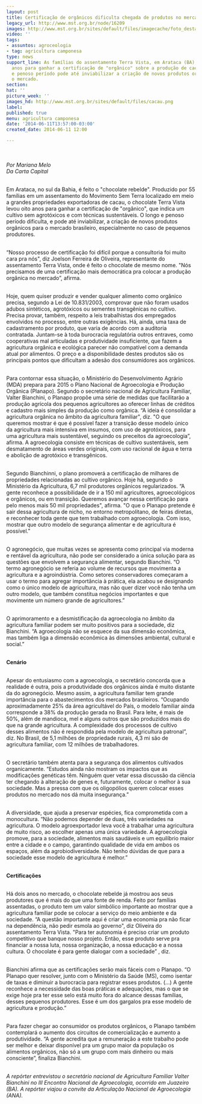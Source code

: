 ```yaml
---
layout: post
title: Certificação de orgânicos dificulta chegada de produtos no mercado
legacy_url: http://www.mst.org.br/node/16209
images: http://www.mst.org.br/sites/default/files/imagecache/foto_destaque/cacau.png
video: ''
tags:
- assuntos: agroceologia
- tag: agricultura camponesa
type: news
support_line: As famílias do assentamento Terra Vista, em Arataca (BA), levaram oito
  anos para ganhar a certificação de "orgânico" sobre a produção de cacau. O longo
  e penoso período pode até inviabilizar a criação de novos produtos orgânicos para
  o mercado.
section: 
hat: ''
picture_week: ''
images_hd: http://www.mst.org.br/sites/default/files/cacau.png
label: 
published: true
menu: agricultura camponesa
date: '2014-06-11T13:57:00-03:00'
created_date: 2014-06-11 12:00

---
```

<p><img style="margin: 10px;" src="http://www.mst.org.br/sites/default/files/cacau.png" alt=""></p><p><em>Por Mariana Melo<br>Da Carta Capital</em></p><p><br>Em Arataca, no sul da Bahia, é feito o "chocolate rebelde". Produzido por 55 famílias em um assentamento do Movimento Sem Terra localizado em meio a grandes propriedades exportadoras de cacau, o chocolate Terra Vista levou oito anos para ganhar a certificação de "orgânico", que indica um cultivo sem agrotóxicos e com técnicas sustentáveis. O longo e penoso período dificulta, e pode até inviabilizar, a criação de novos produtos orgânicos para o mercado brasileiro, especialmente no caso de pequenos produtores.</p><p><br>“Nosso processo de certificação foi difícil porque a consultoria foi muito cara pra nós", diz Joelson Ferreira de Oliveira, representante do assentamento Terra Vista, onde é feito o chocolate de mesmo nome. "Nós precisamos de uma certificação mais democrática pra colocar a produção orgânica no mercado”, afirma.</p><p><br>Hoje, quem quiser produzir e vender qualquer alimento como orgânico precisa, segundo a Lei de 10.831/2003, comprovar que não foram usados adubos sintéticos, agrotóxicos ou sementes transgênicas no cultivo. Precisa provar, também, respeito a leis trabalhistas dos empregados envolvidos no processo, entre outras exigências. Há, ainda, uma taxa de cadastramento por produto, que varia de acordo com a auditoria contratada. Juntam-se à toda burocracia regulatória outros entraves, como cooperativas mal articuladas e produtividade insuficiente, que fazem a agricultura orgânica e ecológica parecer não compatível com a demanda atual por alimentos. O preço e a disponibilidade destes produtos são os principais pontos que dificultam a adesão dos consumidores aos orgânicos.</p><p><br>Para contornar essa situação, o Ministério do Desenvolvimento Agrário (MDA) prepara para 2015 o Plano Nacional de Agroecologia e Produção Orgânica (Planapo). Segundo o secretário nacional de Agricultura Familiar, Valter Bianchini, o Planapo propõe uma série de medidas que facilitarão a produção agrícola dos pequenos agricultores ao oferecer linhas de créditos e cadastro mais simples da produção como orgânica. “A ideia é consolidar a agricultura orgânica no âmbito da agricultura familiar", diz. "O que queremos mostrar é que é possível fazer a transição desse modelo único da agricultura mais intensiva em insumos, com uso de agrotóxicos, para uma agricultura mais sustentável, seguindo os preceitos da agroecologia”, afirma. A agroecologia consiste em técnicas de cultivo sustentáveis, sem desmatamento de áreas verdes originais, com uso racional de água e terra e abolição de agrotóxico e transgênicos.</p><p><br>Segundo Bianchinni, o plano promoverá a certificação de milhares de propriedades relacionadas ao cultivo orgânico. Hoje há, segundo o Ministério da Agricultura, 6,7 mil produtores orgânicos regularizados. “A gente reconhece a possibilidade de ir a 150 mil agricultores, agroecológicos e orgânicos, ou em transição. Queremos avançar nessa certificação para pelo menos mais 50 mil propriedades", afirma. "O que o Planapo pretende é sair dessa agricultura de nicho, no entorno metropolitano, de feiras diretas, e reconhecer toda gente que tem trabalhado com agroecologia. Com isso, mostrar que outro modelo de segurança alimentar e de agricultura é possível.”</p><p><br>O agronegócio, que muitas vezes se apresenta como principal via moderna e rentável da agricultura, não pode ser considerado a única solução para as questões que envolvem a segurança alimentar, segundo Bianchini. “O termo agronegócio se referia ao volume de recursos que movimenta a agricultura e a agroindústria. Como setores conservadores começaram a usar o termo para agregar importância à prática, ela acabou se designando como o único modelo de agricultura, mas não quer dizer você não tenha um outro modelo, que também constitua negócios importantes e que movimente um número grande de agricultores.”</p><p><br>O aprimoramento e a desmistificação da agroecologia no âmbito da agricultura familiar podem ser muito positivos para a sociedade, diz Bianchini. “A agroecologia não se esquece da sua dimensão econômica, mas também liga a dimensão econômica às dimensões ambiental, cultural e social.”</p><p><br><strong>Cenário</strong></p><p><br>Apesar do entusiasmo com a agroecologia, o secretário concorda que a realidade é outra, pois a produtividade dos orgânicos ainda é muito distante da do agronegócio. Mesmo assim, a agricultura familiar tem grande importância para o abastecimentos dos mercados brasileiros. “Ocupando aproximadamente 25% da área agricultável do País, o modelo familiar ainda corresponde a 38% da produção gerada no Brasil. Para leite, é mais de 50%, além de mandioca, mel e alguns outros que são produzidos mais do que na grande agricultura. A complexidade dos processos de cultivo desses alimentos não é respondida pela modelo de agricultura patronal”, diz. No Brasil, de 5,1 milhões de propriedade rurais, 4,3 mi são de agricultura familiar, com 12 milhões de trabalhadores.</p><p><br>O secretário também atenta para a segurança dos alimentos cultivados organicamente. “Estudos ainda não mostram os impactos que as modificações genéticas têm. Ninguém quer vetar essa discussão da ciência ter chegando à alteração de genes e, futuramente, colocar o melhor à sua sociedade. Mas a pressa com que os oligopólios querem colocar esses produtos no mercado nos dá muita insegurança.”</p><p><br>A diversidade, que ajuda a preservar espécies, fica comprometida com a monocultura. “Não podemos depender de duas, três variedades na agricultura. O modelo agroexportador leva você a trabalhar uma agricultura de muito risco, ao escolher apenas uma única variedade. A agroecologia promove, para a sociedade, alimentos mais saudáveis e um equilíbrio maior entre a cidade e o campo, garantindo qualidade de vida em ambos os espaços, além da agrobiodiversidade. Não tenho dúvidas de que para a sociedade esse modelo de agricultura é melhor.”</p><p><strong><br>Certificações</strong></p><p><br>Há dois anos no mercado, o chocolate rebelde já mostrou aos seus produtores que é mais do que uma fonte de renda. Feito por famílias assentadas, o produto tem um valor simbólico importante ao mostrar que a agricultura familiar pode se colocar a serviço do meio ambiente e da sociedade. “A questão importante aqui é criar uma economia pra não ficar na dependência, não pedir esmola ao governo", diz Oliveira do assentamento Terra Vista. "Para ter autonomia é preciso criar um produto competitivo que banque nosso projeto. Então, esse produto serve pra financiar a nossa luta, nossa organização, a nossa educação e a nossa cultura. O chocolate é para gente dialogar com a sociedade” , diz.</p><p><br>Bianchini afirma que as certificações serão mais fáceis com o Planapo. “O Planapo quer resolver, junto com o Ministério da Saúde (MS), como isentar de taxas e diminuir a burocracia para registrar esses produtos. (...) A gente reconhece a necessidade das boas práticas e adequações, mas o que se exige hoje pra ter esse selo está muito fora do alcance dessas famílias, desses pequenos produtores. Esse é um dos gargalos pra esse modelo de agricultura e produção.”</p><p><br>Para fazer chegar ao consumidor os produtos orgânicos, o Planapo também contemplará o aumento dos circuitos de comercialização e aumento a produtividade. “A gente acredita que a remuneração a este trabalho pode ser melhor e deixar disponível pra um grupo maior da população os alimentos orgânicos, não só a um grupo com mais dinheiro ou mais consciente”, finaliza Bianchini.</p><p><br><em>A repórter entrevistou o secretário nacional de Agricultura Familiar Valter Bianchini no III Encontro Nacional de Agroecologia, ocorrido em Juazeiro (BA). A repórter viajou a convite da Articulação Nacional de Agroecologia (ANA).</em></p><div>&nbsp;</div>
